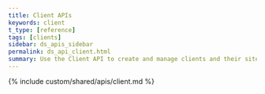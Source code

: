 ```yaml
---
title: Client APIs
keywords: client
t_type: [reference]
tags: [clients]
sidebar: ds_apis_sidebar
permalink: ds_api_client.html
summary: Use the Client API to create and manage clients and their sites.
---
```

{% include custom/shared/apis/client.md %}
